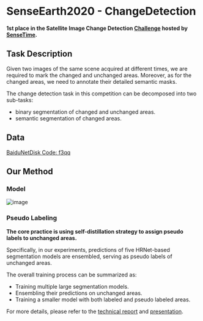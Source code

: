 # SenseEarth2020 - ChangeDetection

**1st place in the Satellite Image Change Detection 
[Challenge](https://rs.sensetime.com/competition/index.html#/info) 
hosted by [SenseTime](https://www.sensetime.com/cn).**

## Task Description

Given two images of the same scene acquired at different times, we are required to mark the changed 
and unchanged areas. Moreover, as for the changed areas, we need to annotate their detailed semantic masks. 

The change detection task in this competition can be decomposed into two sub-tasks:
* binary segmentation of changed and unchanged areas.
* semantic segmentation of changed areas.


## Data
[BaiduNetDisk Code: f3qq](https://pan.baidu.com/s/1Yg90vlAiKezSoxH7WEoV6g) 

## Our Method

### Model

![image](https://github.com/LiheYoung/SenseEarth2020-ChangeDetection/blob/master/docs/pipeline.png)


### Pseudo Labeling

**The core practice is using self-distillation strategy to assign pseudo labels to unchanged areas.**

Specifically, in our experiments, predictions of five HRNet-based segmentation models are ensembled, 
serving as pseudo labels of unchanged areas. 

The overall training process can be summarized as:

* Training multiple large segmentation models.
* Ensembling their predictions on unchanged areas.
* Training a smaller model with both labeled and pseudo labeled areas.


For more details, please refer to the 
[technical report](https://github.com/LiheYoung/SenseEarth2020-ChangeDetection/blob/master/docs/technical%20report.pdf) 
and [presentation](https://github.com/LiheYoung/SenseEarth2020-ChangeDetection/blob/master/docs/presentation.pptx).
